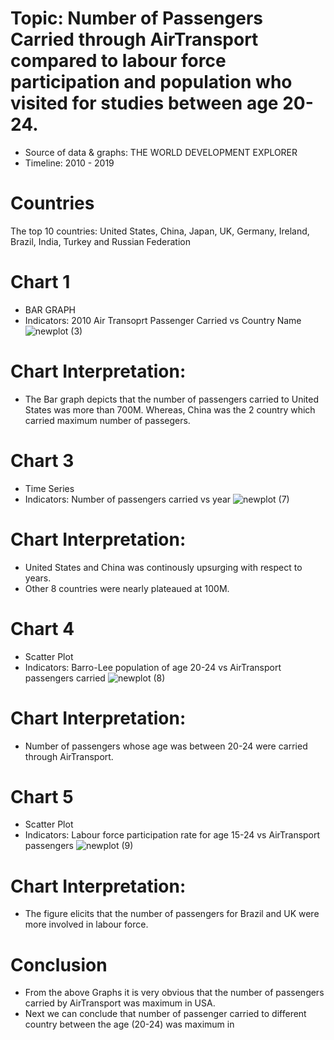 # Topic: Number of Passengers Carried through AirTransport compared to labour force participation and population who visited for studies between age 20-24.

- Source of data & graphs: THE WORLD DEVELOPMENT EXPLORER
- Timeline: 2010 - 2019

# Countries
The top 10 countries: United States, China, Japan, UK, Germany, Ireland, Brazil, India, Turkey and Russian Federation

# Chart 1
- BAR GRAPH
- Indicators: 2010 Air Transoprt Passenger Carried vs Country Name
![newplot (3)](https://raw.githubusercontent.com/kq49539/DATA690-ATMAN/main/individual_project/newplot%20(3).png)
# Chart Interpretation: 
- The Bar graph depicts that the number of passengers carried to United States was more than 700M. Whereas, China was the 2 country which carried maximum number of passegers.

# Chart 3
- Time Series
- Indicators: Number of passengers carried vs year
![newplot (7)](https://github.com/kq49539/DATA690-ATMAN/blob/main/individual_project/newplot%20(7).png)
# Chart Interpretation:
- United States and China was continously upsurging with respect to years.
- Other 8 countries were nearly plateaued at 100M. 

# Chart 4
- Scatter Plot
- Indicators: Barro-Lee population of age 20-24 vs AirTransport passengers carried 
![newplot (8)](https://github.com/kq49539/DATA690-ATMAN/blob/main/individual_project/newplot%20(8).png)
# Chart Interpretation:
- Number of passengers whose age was between 20-24 were carried through AirTransport. 

# Chart 5
- Scatter Plot
- Indicators: Labour force participation rate for age 15-24 vs AirTransport passengers
![newplot (9)](https://github.com/kq49539/DATA690-ATMAN/blob/main/individual_project/newplot%20(9).png)
# Chart Interpretation:
- The figure elicits that the number of passengers for Brazil and UK were more involved in labour force.

# Conclusion
- From the above Graphs it is very obvious that the number of passengers carried by AirTransport was maximum in USA.
- Next we can conclude that number of passenger carried to different country between the age (20-24) was maximum in  
